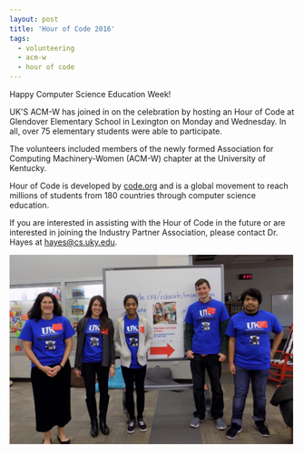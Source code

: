 ```yaml
---
layout: post
title: 'Hour of Code 2016'
tags:
  - volunteering
  - acm-w
  - hour of code
---
```


Happy Computer Science Education Week!

UK'S ACM-W has joined in on the celebration by hosting an Hour of Code at Glendover Elementary School in Lexington on Monday and Wednesday. In all, over 75 elementary students were able to participate.

The volunteers included members of the newly formed Association for Computing Machinery-Women (ACM-W) chapter at the University of Kentucky.

Hour of Code is developed by <a href="https://code.org/learn" target="_blank">code.org</a> and is a global movement to reach millions of students from 180 countries through computer science education.

If you are interested in assisting with the Hour of Code in the future or are interested in joining the Industry Partner Association, please contact Dr. Hayes at <a href="mailto:hayes@cs.uky.edu">hayes@cs.uky.edu</a>.

<img src="/public/images/hoc16.jpg" alt="" width="500" style="margin: 0 auto;">
